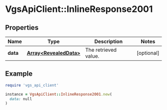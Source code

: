# VgsApiClient::InlineResponse2001

## Properties

| Name | Type | Description | Notes |
| ---- | ---- | ----------- | ----- |
| **data** | [**Array&lt;RevealedData&gt;**](RevealedData.md) | The retrieved value. | [optional] |

## Example

```ruby
require 'vgs_api_client'

instance = VgsApiClient::InlineResponse2001.new(
  data: null
)
```

